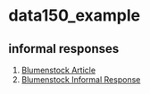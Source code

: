 # data150_example

## informal responses

1.  [Blumenstock Article](https://www.nature.com/articles/d41586-018-06215-5)
2.  [Blumenstock Informal Response](https://k-l-chen.github.io/data150/blumenstock.html)
